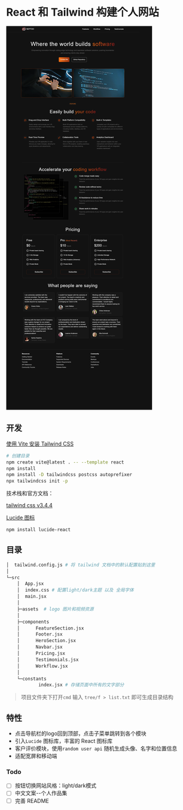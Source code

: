 # React 和 Tailwind 构建个人网站

![效果预览](preview.png)

## 开发

[使用 Vite 安装 Tailwind CSS](https://tailwindcss.com/docs/guides/vite)

```bash
# 创建目录
npm create vite@latest . -- --template react
npm install
npm install -D tailwindcss postcss autoprefixer
npx tailwindcss init -p
```

技术栈和官方文档：

[tailwind css v3.4.4](https://tailwindcss.com/)

[Lucide 图标](https://lucide.dev/guide/installation)

```bash
npm install lucide-react
```

## 目录

```bash
│  tailwind.config.js # 将 tailwind 文档中的默认配置贴到这里
│      
└─src
    │  App.jsx
    │  index.css # 配置light/dark主题 以及 全局字体
    │  main.jsx
    │  
    ├─assets  # logo 图片和视频资源
    │      
    ├─components
    │      FeatureSection.jsx
    │      Footer.jsx
    │      HeroSection.jsx
    │      Navbar.jsx
    │      Pricing.jsx
    │      Testimonials.jsx
    │      Workflow.jsx
    │      
    └─constants
            index.jsx # 存储页面中所有的文字部分
```

> 项目文件夹下打开`cmd`  输入 `tree/f > list.txt` 即可生成目录结构

## 特性

- 点击导航栏的logo回到顶部，点击子菜单跳转到各个模块
- 引入`Lucide` 图标库，丰富的 React 图标库
- 客户评价模块，使用`random user api` 随机生成头像、名字和位置信息
- 适配宽屏和移动端

### Todo

- [ ] 按钮切换网站风格：light/dark模式
- [ ] 中文文案--个人作品集
- [ ] 完善 README
